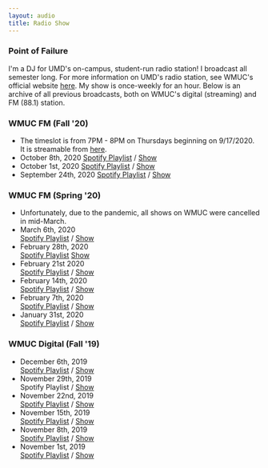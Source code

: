 ```yaml
---
layout: audio
title: Radio Show
---
```


### Point of Failure
I'm a DJ for UMD's on-campus, student-run radio station! I broadcast all semester long. 
For more information on UMD's radio station, see WMUC's official website [here](http://www.wmuc.umd.edu/). My show is 
once-weekly for an hour. Below is an archive of all previous broadcasts, both on WMUC's digital (streaming) and FM (88.1) 
station.


### WMUC FM (Fall '20)
- The timeslot is from 7PM - 8PM on Thursdays beginning on 9/17/2020. It is streamable from [here](http://www.wmuc.umd.edu/).
- October 8th, 2020
[Spotify Playlist](https://open.spotify.com/playlist/2ha0FPYQvDE9hxJRW3CNhf?si=bV49jwLJTLaVtH5IlesvWg) / [Show](/assets/audio/Point_of_Failure_10_8_2020.mp3)
- October 1st, 2020
[Spotify Playlist](https://open.spotify.com/playlist/5xY9ajczBIqfNn35duNB2J?si=zrOmBeBMSOGE7BDWtIASFw) / [Show](/assets/audio/Point_of_Failure_10_1_2020.mp3)
- September 24th, 2020
[Spotify Playlist](https://open.spotify.com/playlist/4y1mF6rQwiers4XP7I87pV?si=Q-Pkk9Z3TweZ_GigajXSGA) / [Show](/assets/audio/Point_of_Failure_9_24_2020.mp3)
### WMUC FM (Spring '20)
- Unfortunately, due to the pandemic, all shows on WMUC were cancelled in mid-March.
- March 6th, 2020  
[Spotify Playlist](https://open.spotify.com/playlist/7A52IAPGRwAj2YG4YvJWNY?si=cKu34vLzRuCriij3gMv_Ew) / [Show](/assets/audio/Point_of_Failure_3_6_2020.mp3)
- February 28th, 2020  
[Spotify Playlist](https://open.spotify.com/playlist/1GJeyaOjm7011SecKnysgZ?si=NIrSXyPyQmyj1zencmq4SA)
[Show](/assets/audio/Point_of_Failure_2_28_2020.mp3)
- February 21st 2020  
[Spotify Playlist](https://open.spotify.com/playlist/2tvcAcLQgIheUGx42VnAot?si=4RKTI6DhT1maLyqufvjcXg) / 
[Show](/assets/audio/Point_of_Failure_2_21_2020.mp3)
- February 14th, 2020  
[Spotify Playlist](https://open.spotify.com/playlist/0ZzJScqhiLYQfxrpv8G5mf?si=Kr7wnQwbScabsU98C7dceQ) / 
[Show](/assets/audio/Point_of_Failure_3_6_2020.mp3)
- February 7th, 2020  
[Spotify Playlist](https://open.spotify.com/playlist/1NYnRlraCmO7V0Eg2B2djh?si=Z3dI8aw2TcW6P18KTFcVcw) / 
[Show](/assets/audio/Point_of_Failure_2_07_2020.mp3)
- January 31st, 2020  
[Spotify Playlist](https://open.spotify.com/playlist/4CisYdXX5tiNMkTdHN3TlK?si=ndp1CtJDRQypXpThpZgsNg) / 
[Show](/assets/audio/Point_of_Failure_1_31_2020.mp3)

### WMUC Digital (Fall '19)
- December 6th, 2019  
[Spotify Playlist](https://open.spotify.com/playlist/36njHsaggXSnNIaG7Xv3z3?si=omSPTPj8Q8mtcYnhe0L6lQ) / 
[Show](/assets/audio/Point_of_Failure_12_6_2019.mp3)
- November 29th, 2019  
Spotify Playlist / 
[Show](/assets/audio/Point_of_Failure_11_29_2019.mp3)
- November 22nd, 2019  
[Spotify Playlist](https://open.spotify.com/playlist/5FPeuKzEdRNKrrxqx1nxn2?si=-1EkduFFSxebR1-Wk3Gzsw) / 
[Show](/assets/audio/Point_of_Failure_11_22_2019.mp3)
- November 15th, 2019  
[Spotify Playlist](https://open.spotify.com/playlist/2F9134VmZyoA2cOblUocMC?si=o4FZntxqT0mvOqtmFetr6A) / 
[Show](/assets/audio/Point_of_Failure_11_15_2019.mp3)
- November 8th, 2019    
[Spotify Playlist](https://open.spotify.com/playlist/2ogrregS42DIyFR6qLXrRN?si=iG1yoOPbR_-y2BEHVPHOIA) / 
[Show](/assets/audio/Point_of_Failure_11_8_2019.mp3)
- November 1st, 2019  
[Spotify Playlist](https://open.spotify.com/playlist/6ASmdrLlmTdnTOt8NHZigt?si=0aZmkxZjSoCfccw8PunO-g) / 
[Show](/assets/audio/Point_of_Failure_11_1_2019.mp3?autoplay=0&loop=0&controls=1)  